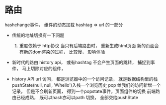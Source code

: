 # 路由

hashchange事件， 组件的动态加载
hashtag => url 的一部分

- 传统的地址切换有一下问题
  1. 重度依赖于 http协议
    当只有后端路由时， 重新生成html页面 新的页面会有新的dom渲染的过程， 比较慢， 影响体验
- 新时代的路由
  history api， 或有hashtag 不会产生页面的跳转， 捕捉到事件， 马上切除对应的组件，

- history API
  url 访问， 都是浏览器中的一个访问记录， 就是数据结构里的栈
  pushState(null, null, '#/hello')入栈一个浏览历史 pop
  给我们的访问新增一个记录， 但是不会刷新页面， 得到一个popstate事件，页面组件的切换
  前端路由已经成熟， 既可以hash亦可以path 切换， 全部交给pushState